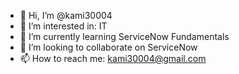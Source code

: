 - 👋 Hi, I’m @kami30004
- 👀 I’m interested in: IT 
- 🌱 I’m currently learning ServiceNow Fundamentals
- 💞️ I’m looking to collaborate on ServiceNow
- 📫 How to reach me: kami30004@gmail.com

<!---
kami30004/kami30004 is a ✨ special ✨ repository because its `README.md` (this file) appears on your GitHub profile.
You can click the Preview link to take a look at your changes.
--->

